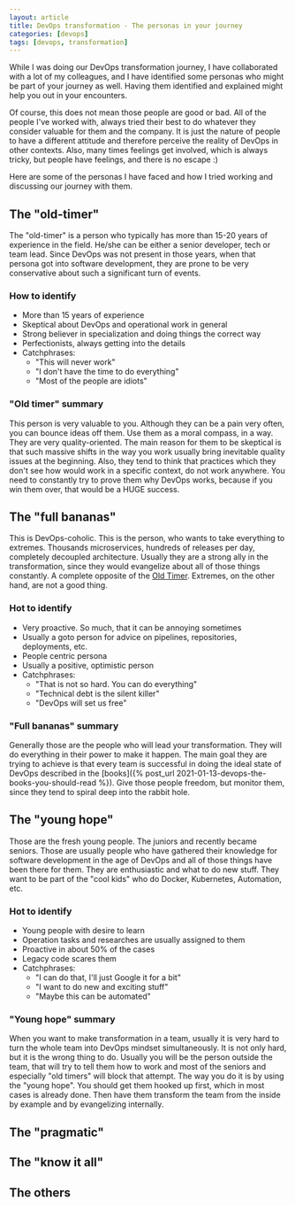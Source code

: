 ```yaml
---
layout: article
title: DevOps transformation - The personas in your journey
categories: [devops]
tags: [devops, transformation]
---
```


While I was doing our DevOps transformation journey, I have collaborated with a lot of my colleagues, and I have identified some personas who might be part of your journey as well. Having them identified and explained might help you out in your encounters.

Of course, this does not mean those people are good or bad. All of the people I've worked with, always tried their best to do whatever they consider valuable for them and the company. It is just the nature of people to have a different attitude and therefore perceive the reality of DevOps in other contexts. Also, many times feelings get involved, which is always tricky, but people have feelings, and there is no escape :)

Here are some of the personas I have faced and how I tried working and discussing our journey with them.

## The "old-timer"

The "old-timer" is a person who typically has more than 15-20 years of experience in the field. He/she can be either a senior developer, tech or team lead. Since DevOps was not present in those years, when that persona got into software development, they are prone to be very conservative about such a significant turn of events.

### How to identify

* More than 15 years of experience
* Skeptical about DevOps and operational work in general
* Strong believer in specialization and doing things the correct way
* Perfectionists, always getting into the details
* Catchphrases:
  * "This will never work"
  * "I don't have the time to do everything"
  * "Most of the people are idiots"

### "Old timer" summary

This person is very valuable to you. Although they can be a pain very often, you can bounce ideas off them. Use them as a moral compass, in a way. They are very quality-oriented. The main reason for them to be skeptical is that such massive shifts in the way you work usually bring inevitable quality issues at the beginning. Also, they tend to think that practices which they don't see how would work in a specific context, do not work anywhere. You need to constantly try to prove them why DevOps works, because if you win them over, that would be a HUGE success.

## The "full bananas"

This is DevOps-coholic. This is the person, who wants to take everything to extremes. Thousands microservices, hundreds of releases per day, completely decoupled architecture. Usually they are a strong ally in the transformation, since they would evangelize about all of those things constantly. A complete opposite of the [Old Timer](#the-old-timer). Extremes, on the other hand, are not a good thing.

### Hot to identify

* Very proactive. So much, that it can be annoying sometimes
* Usually a goto person for advice on pipelines, repositories, deployments, etc.
* People centric persona
* Usually a positive, optimistic person
* Catchphrases:
  * "That is not so hard. You can do everything"
  * "Technical debt is the silent killer"
  * "DevOps will set us free"

### "Full bananas" summary

Generally those are the people who will lead your transformation. They will do everything in their power to make it happen. The main goal they are trying to achieve is that every team is successful in doing the ideal state of DevOps described in the [books]({% post_url 2021-01-13-devops-the-books-you-should-read %}). Give those people freedom, but monitor them, since they tend to spiral deep into the rabbit hole.

## The "young hope"

Those are the fresh young people. The juniors and recently became seniors. Those are usually people who have gathered their knowledge for software development in the age of DevOps and all of those things have been there for them. They are enthusiastic and what to do new stuff. They want to be part of the "cool kids" who do Docker, Kubernetes, Automation, etc.

### Hot to identify

* Young people with desire to learn
* Operation tasks and researches are usually assigned to them
* Proactive in about 50% of the cases
* Legacy code scares them
* Catchphrases:
  * "I can do that, I'll just Google it for a bit"
  * "I want to do new and exciting stuff"
  * "Maybe this can be automated"

### "Young hope" summary

When you want to make transformation in a team, usually it is very hard to turn the whole team into DevOps mindset simultaneously. It is not only hard, but it is the wrong thing to do. Usually you will be the person outside the team, that will try to tell them how to work and most of the seniors and especially "old timers" will block that attempt. The way you do it is by using the "young hope". You should get them hooked up first, which in most cases is already done. Then have them transform the team from the inside by example and by evangelizing internally.

## The "pragmatic"

## The "know it all"

## The others
